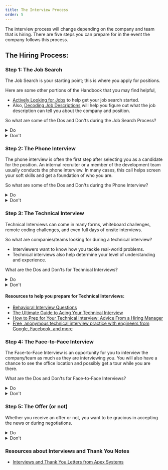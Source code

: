 ```yaml
---
title: The Interview Process
order: 5
---
```


The interview process will change depending on the company and team that is
hiring. There are five steps you can prepare for in the event the company
follows this process.

## The Hiring Process:

### Step 1: The Job Search

The Job Search is your starting point; this is where you apply for positions.

Here are some other portions of the Handbook that you may find helpful,

- [Actively Looking for Jobs](../career-looking/actively-looking) to help get
  your job search started.
- Also, [Decoding Job Descriptions](../career-looking/decoding-job-desc) will
  help you figure out what the job description can tell you about the company
  and position.

So what are some of the Dos and Don'ts during the Job Search Process?

<details>
  <summary>Do</summary>
  <ul>
    <li>Stand-out
      <ul>
        <li>Use your resume, LinkedIn, GitHub, etc. to show off your skills and experience.</li>
      </ul>
    </li>
    <li>Be consistent
      <ul>
        <li>Use consistent wording and a consistent picture wherever possible, so employers know they have the right person.</li>
      </ul>
    </li>
    <li>Say the important stuff first
      <ul>
        <li>You have limited time to grab an employer's attention.</li>
        <li>Start with the information they need as early as possible.</li>
      </ul>
    </li>
    <li>Be honest and be exhaustive for bots/scrapers (keywords)
      <ul>
        <li>Use various ways to list your skills experience, such as JavaScript, React.js, and Node.js, if you have experience in various related areas. If you list one, you might miss out on opportunities that relate to positions.</li>
      </ul>
    </li>
    <li>Put contact info on your resume
      <ul>
        <li>Having your information on your resume will ensure that an employer can get a hold of you during the entire process.</li>
      </ul>
    </li>
    <li>Let numbers/stats speak loudly instead of Highlights
      <ul>
        <li>If you have percentages, dollar amounts, or other stats to help support your accomplishments be sure to use them.</li>
      </ul>
    </li>
    <li>Make sure you have a clear hierarchy and use whitespace wisely 
      <ul>
        <li>Use bullet points over paragraphs.</li>
        <li>Have a resume that is easy to read, identify areas of importance, and easy to scan.</li>
      </ul>
    </li>
  </ul>
</details>

<details>
  <summary>Don't</summary>
  <ul>
    <li>Use cliches, gimmicks, or objectives:
      <ul>
        <li>Avoid overused phrases such as "passionate", "go-getter", "ninja", "warrior", and "unicorn".</li>
        <li>Stay away from resumes printed on unusual objects or delivered in a theatrical way.</li>
        <li>Avoid objectives that don't show your skills, such as "To secure a challenging position in a reputable organization to expand my learnings, knowledge, and skills."</li>
      </ul>
    </li>
    <li>Use a lot of space/words
      <ul>
        <li>Make sure you have a clear hierarchy and use whitespace wisely</li>
        <li>Use bullet points over paragraphs</li>
      </ul>
    </li>
  </ul>
</details>

### Step 2: The Phone Interview

The phone interview is often the first step after selecting you as a candidate
for the position. An internal recruiter or a member of the development team
usually conducts the phone interview. In many cases, this call helps screen your
soft skills and get a foundation of who you are.

So what are some of the Dos and Don'ts during the Phone Interview?

<details>
  <summary>Do</summary>
  <ul>
    <li>Be on time, in a comfortable location
      <ul>
        <li>Avoid taking the call from your car; you won't be comfortable, and it will show.</li>
      </ul>
    </li>
    <li>Have a laptop or notebook for taking notes on things you find interesting or don't know </li>
    <li>Do your homework
      <ul>
        <li>Find the company's narrative and gather background info about what they do.</li>
      </ul>
    </li>
    <li>Use a professional, but casual/interested tone
      <ul>
        <li>Show you interest in the position and company</li>
      </ul>
    </li>
    <li>Tell a (short) story
      <ul>
        <li>Describe experiences and learning opportunities that helps the interview team learn more about you.</li>
      </ul>
    </li>
  </ul>
</details>

<details>
  <summary>Don't</summary>
  <ul>
    <li>Badmouth a previous job/competitor
      <ul>
        <li>How you talk about past employers or competitors gives a peek into how you might talk about the company/team you are interviewing with should you get hired and one day leave.</li>
        <li>After you leave an employer, try to find positive aspects of working there. Consider talking about how the experience helped you grow vs. why it was a bad experience.</li>
      </ul>
    </li>
    <li>Talk too much/too little
      <ul>
        <li>Having too many moments of silence, or someone who doesn't let anyone else talk can lead to an awkward and very uncomfortable interview.</li>
      </ul>
    </li>
    <li>Hold out for one company, interview as many as you can
      <ul>
        <li>You are not the only applicant they are interviewing so don't let them be the only company you are pursuing.</li>
      </ul>
    </li>
  </ul>
</details>

### Step 3: The Technical Interview

Technical Interviews can come in many forms, whiteboard challenges, remote
coding challenges, and even full days of onsite interviews.

So what are companies/teams looking for during a technical interview?

- Interviewers want to know how you tackle real-world problems.
- Technical interviews also help determine your level of understanding and
  experience.

What are the Dos and Don'ts for Technical Interviews?

<details>
  <summary>Do</summary>
  <ul>
    <li>Be on time, sit in a comfortable location if you are interviewing virtually.</li>
    <li>Do your homework
      <ul>
        <li>Google interview questions</li>
        <li><a href="https://www.google.com/search?q=basic+javascript+interview+questions&oq=basic+javasc&aqs=chrome.4.69i57j0l7.6555j0j7&sourceid=chrome&ie=UTF-8">JavaScript Interview Questions</a></li>
        <li><a href="https://www.google.com/search?ei=oCn5Xtb2F8nN_AavuYAo&q=.Net%2FC%23+interview+questions&oq=.Net%2FC%23+interview+questions&gs_lcp=CgZwc3ktYWIQAzIGCAAQBxAeMgYIABAHEB4yBggAEAcQHjIGCAAQBxAeMgYIABAHEB4yBAgAEB4yBAgAEB4yBAgAEB4yBAgAEB4yBAgAEB5QsJ4BWLCeAWCJoQFoAHAAeACAAc0BiAHNAZIBAzItMZgBAKABAqABAaoBB2d3cy13aXo&sclient=psy-ab&ved=0ahUKEwjWxq7b1qXqAhXJJt8KHa8cAAUQ4dUDCAw&uact=5">.Net/C# Interview Questions</a></li>
        <li><a href="https://www.google.com/search?ei=4yn5XprZOoXj_Ab9hJcQ&q=react+interview+questions&oq=react+interview+questions&gs_lcp=CgZwc3ktYWIQAzIGCAAQBxAeMgQIABBDMgYIABAHEB4yBggAEAcQHjIGCAAQBxAeMgYIABAHEB4yBggAEAcQHjIGCAAQBxAeMgYIABAHEB4yBggAEAcQHjoICAAQBxAKEB46CggAEAgQBxAKEB46BAgAEA06BAgAEApQvaoCWPrTAmC-2AJoAHAAeACAAY0BiAHrDJIBBDAuMTSYAQCgAQGqAQdnd3Mtd2l6&sclient=psy-ab&ved=0ahUKEwja1sr71qXqAhWFMd8KHX3CBQIQ4dUDCAw&uact=5">React.js Interview Questions</a></li>
      </ul>
    </li>
    <li>Walk-through the solution before you code
      <ul>
        <li>No matter what the issue or what answer you choose, make sure to think out loud! If you have different ways of solving the problem, talk through the options before deciding which to use.</li>
        <li>Talking out the problem helps the interviewer see and understand your thought process.</li>
        <li>Also, the interviewer may recommend one solution over the others because he or she knows that the others may have certain pitfalls or may be outside of the scope of the interview.</li>
      </ul>
    </li>
    <li>Ask for help as needed, and accept it as given.</li>
  </ul>
</details>

<details>
  <summary>Don't</summary>
  <ul>
    <li>Try to write the best code of your life
      <ul>
        <li>It's better to give a simple answer that the interviewer can follow and help with than create overcomplicated code.</li>
      </ul>
    </li>
    <li>Try to impress the interviewer(s) with your skills
      <ul>
        <li>Trying to use every trick in the book can come to give a wrong impression.</li>
        <li>Often times it can highlight things you don't 100% understand how to use properly.</li>
      </ul>
    </li>
    <li>Stay silent or talk over the interviewer(s)
      <ul>
        <li>If you don't speak, they don't know how your mind solves problems.</li>
        <li>When you talk over interviewers, it can give the impression that you are not a team player or think you know more than the interviewer.</li>
      </ul>
    </li>
  </ul>
</details>

#### Resources to help you prepare for Technical Interviews:

- [Behavioral Interview Questions](./assets/behavioral-interview-questions.pdf)
- [The Ultimate Guide to Acing Your Technical Interview](https://learntocodewith.me/posts/technical-interview/)
- [How to Prep for Your Technical Interview: Advice From a Hiring Manager](https://www.themuse.com/advice/how-to-prep-for-your-technical-interview-advice-from-a-hiring-manager)
- [Free, anonymous technical interview practice with engineers from Google, Facebook, and more](https://interviewing.io/)

### Step 4: The Face-to-Face Interview

The Face-to-Face Interview is an opportunity for you to interview the
company/team as much as they are interviewing you. You will also have a chance
to see the office location and possibly get a tour while you are there.

What are the Dos and Don'ts for Face-to-Face Interviews?

<details>
  <summary>Do</summary>
  <ul>
    <li>Be friendly with everyone you meet
      <ul>
        <li>Whether it is someone you bump into in an elevator or the receptionist, you want to make sure you are giving a good impression.</li>
        <li>You don't want to make the wrong impression that could get back to the interview team.</li>
      </ul>
    </li>
    <li>Dress one notch above the culture but be sure to feel confident
      <ul>
        <li>Ask what the team might wear on a day-to-day basis and take it up a notch.</li>
        <li>If they wear shorts and flip flops, don't show up in a suit and tie, try simple slacks with a button-up shirt or t-shirt with a jacket.</li>
      </ul>
    </li>
    <li>Ask about their culture and hobbies to show interest and learn about the company/team at the same time.</li>
    <li>Clear an extra hour in case they like you
      <ul>
        <li>If all goes well, they may ask you to lunch or to stay to chat with them longer. You don't want to have to skip out right away and miss out on an opportunity.</li>
      </ul>
    </li>
    <li>Send a (short) thank you email after the interview
      <ul>
        <li>Mention something that impressed you about the company/team</li>
        <li>Highlight any takeaways you have from the interview</li>
      </ul>
    </li>
    <li>Don't undersell your value and knowledge but be truthful.
      <ul>
        <li>If you have read an article or watched a video but don't have experience try saying <i>"I've heard of it"</i></li>
        <li>If you have followed a tutorial or tried creating a project on your own try saying <i>"I've played around with it" or "I've built things with it, but not production level"</i></li>
        <li>If you have used it for a few times try saying <i>"I've used it on a few projects and had a _____ experience because _____ ."</i></li>
        <li>If you have contributed to an open-source project say <i>"I've actually contributed to ______ projects"</i> and then watch the excitement in their eyes!</li>
      </ul>
    </li>
  </ul>
</details>

<details>
  <summary>Don't</summary>
  <ul>
    <li>Show up an hour early/late
      <ul>
        <li>Respect their time</li>
        <li>Companies may not have a place for you to sit if you show up an hour early, if that happens, find a local coffee shop to sit at until it is closer to your appointment or worse case, stay in your car.</li>
        <li>Arriving 10 - 15 minutes early is fantastic!</li>
      </ul>
    </li>
    <li>Have strong opinions
      <ul>
        <li>Do you hate Angular? The interview is not the time to voice that opinion, companies/teams want to know you are flexible and willing to work with multiple languages.</li>
        <li>Strong opinions might set off flags</li>
      </ul>
    </li>
    <li>Show and tell all the stuff you've built
      <ul>
        <li>Wait for them to ask to see your code before you try to show off your projects.</li>
        <li>The interview is not a place for show and tell</li>
      </ul>
    </li>
  </ul>
</details>

### Step 5: The Offer (or not)

Whether you receive an offer or not, you want to be gracious in accepting the
news or during negotiations.

<details>
  <summary>Do</summary>
  <ul>
    <li>Say Thank You (especially if you didn't get the job)
      <ul>
        <li><a href="https://www.indeed.com/career-advice/finding-a-job/how-to-respond-to-a-job-rejection-email">How to Respond to a Job Rejection Email</a></li>
        <li><a href="https://www.thebalancecareers.com/how-to-write-a-thank-you-letter-when-you-did-not-get-the-job-4117489">Writing a Thank-You Letter After You Did Not Get the Job</a></li>
        <li><a href="https://www.thebalancecareers.com/job-offer-thank-you-letter-sample-2063974">Job Offer Thank You Letter and Email Samples</a></li>
      </ul>
    </li>
    <li>Be honest about other interviews/deadlines
      <ul>
        <li>If you have another offer or expect one to come in, be honest about it.</li>
        <li>It is ok to ask for some time to consider your options, be sure to confirm exactly how long you do have.</li>
      </ul>
    </li>
    <li>Negotiate respectfully
      <ul>
        <li>Companies often have more flexibility in benefits vs. salary</li>
        <li><a href="https://www.thebalancecareers.com/how-to-negotiate-accept-or-decline-a-job-offer-2061398">How to Negotiate, Accept, or Decline a Job Offer</a></li>
        <li><a href="https://10xascend.com/insights/job-offer-negotiations/">Job Offer Negotiations: 8 Do’s and Don’ts</a></li>
        <li><a href="https://www.indeed.com/career-advice/pay-salary/salary-negotiation-script">Salary Negotiation Scripts to Successfully Counter a Job Offer (With Examples)</a></li>
        <li><a href="https://www.roberthalf.com/blog/salaries-and-skills/be-ready-for-salary-negotiations-with-these-8-tips">How to Negotiate Salary After You Get a Job Offer</a></li>
        <li><a href="https://www.careerbuilder.com/advice/dos-and-donts-for-successfully-negotiating-your-salary">Do’s and don’ts for successfully negotiating your salary</a></li>
      </ul>
    </li>
  </ul>
</details>

<details>
  <summary>Don't</summary>
  <ul>
    <li>Play hard-ball or be evasive with your pay
      <ul>
        <li>You don't have to give an exact salary, but have a range that you can accept and keep your number in the middle.</li>
        <li>Understand not all companies are able to negotiate salaries for every position.</li>
        <li>Be ready for a company to walk away if you come off stubborn or unwilling to work with them.</li>
      </ul>
    </li>
    <li>Take it personally
      <ul>
        <li>There's nothing worse than a job candidate who tries to justify a salary negotiation due to their personal situation.</li>
        <li>Companies must keep it about the industry standards, the responsibility level and your qualifications.</li>
      </ul>
    </li>
    <li>Beg for a second chance
      <ul>
        <li>Accept the rejection graciously, they said no for this position, but if you made a good impression there could be an opportunity if you apply again in the future.</li>
      </ul>
    </li>
  </ul>
</details>

### Resources about Interviews and Thank You Notes

- [Interviews and Thank You Letters from Apex Systems](https://www.apexsystems.com/CE/CareerReadiness/Pages/Interviews_ThankYou.aspx)
